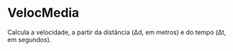 # VelocMedia
Calcula a velocidade, a partir da distância (Δd, em metros) e do tempo (Δt, em segundos).
